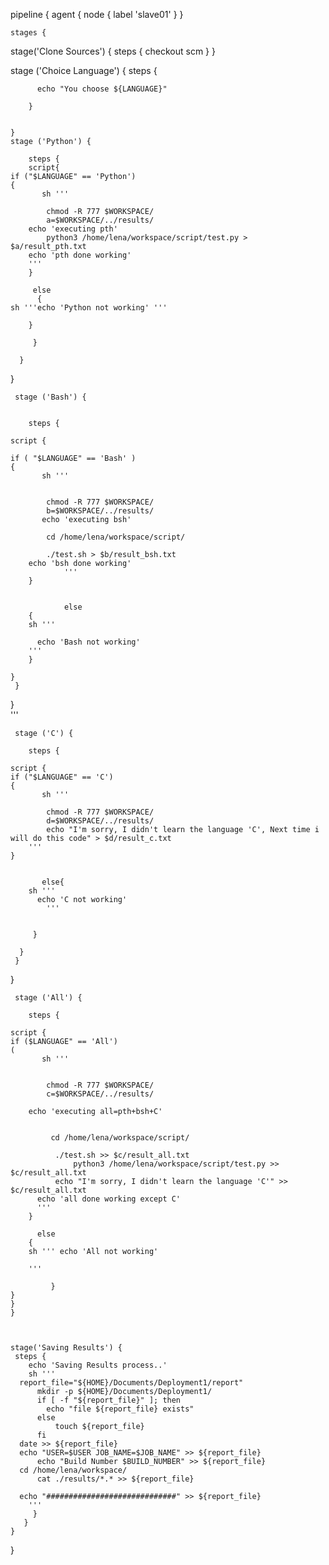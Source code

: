 pipeline {
   agent { node { label 'slave01' } }


    stages {
stage('Clone Sources') {
    steps {
      checkout scm
    } 
  }
    
    
   stage ('Choice Language') {
        steps {
        
          echo "You choose ${LANGUAGE}"
        
        }   
    
  
    }
    stage ('Python') {
        
        steps {
		script{
	if ("$LANGUAGE" == 'Python')
	{	
           sh '''
           
            chmod -R 777 $WORKSPACE/
            a=$WORKSPACE/../results/
	    echo 'executing pth'
            python3 /home/lena/workspace/script/test.py > $a/result_pth.txt
	    echo 'pth done working'
	    '''
		}
			
		 else 
		  {
	sh '''echo 'Python not working' '''
           
	    }                                	               
          
         }
            
      }
  }    
    
     stage ('Bash') {
       
    
        steps {

	script {

	if ( "$LANGUAGE" == 'Bash' )
	{
           sh '''
           
            
            chmod -R 777 $WORKSPACE/
            b=$WORKSPACE/../results/
           echo 'executing bsh'

            cd /home/lena/workspace/script/
           
            ./test.sh > $b/result_bsh.txt
		echo 'bsh done working'
				'''
		}
	    
	
                else
		{
		sh '''

		  echo 'Bash not working'
		'''
	    }

	}
     }
}                  
                                                 '''
             
  
 	 stage ('C') {
      
        steps {

	script {
	if ("$LANGUAGE" == 'C')
	{
           sh '''
           
            chmod -R 777 $WORKSPACE/
            d=$WORKSPACE/../results/
            echo "I'm sorry, I didn't learn the language 'С', Next time i will do this code" > $d/result_c.txt
		'''
	}
	    
	    
           else{
		sh '''
		  echo 'C not working'
			'''
                        
                                                                                
         }
            
      } 
     }
}                 
  	  
      
     stage ('All') {
       
        steps {

	script {
	if ($LANGUAGE" == 'All')
	(
           sh '''
           
            
            chmod -R 777 $WORKSPACE/
            c=$WORKSPACE/../results/
	   	
		echo 'executing all=pth+bsh+C'

		
           	 cd /home/lena/workspace/script/
           
          	  ./test.sh >> $c/result_all.txt
            	  python3 /home/lena/workspace/script/test.py >> $c/result_all.txt
	          echo "I'm sorry, I didn't learn the language 'С'" >> $c/result_all.txt
		  echo 'all done working except C'
		  '''
		}
	
	  	  else
		{
		sh ''' echo 'All not working'

		'''                    
        
    		 }    
 	}
	}
	}
 
 
 
    stage('Saving Results') {
     steps {
        echo 'Saving Results process..'
        sh '''
      report_file="${HOME}/Documents/Deployment1/report"
          mkdir -p ${HOME}/Documents/Deployment1/              
          if [ -f "${report_file}" ]; then
            echo "file ${report_file} exists"
          else
              touch ${report_file}
          fi
      date >> ${report_file}
      echo "USER=$USER JOB_NAME=$JOB_NAME" >> ${report_file}
          echo "Build Number $BUILD_NUMBER" >> ${report_file}
      cd /home/lena/workspace/
          cat ./results/*.* >> ${report_file}

      echo "#############################" >> ${report_file}
        '''
    	 }
       }                                              
    }
}



